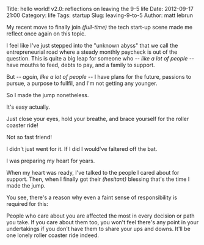 Title: hello world! v2.0: reflections on leaving the 9-5 life
Date: 2012-09-17 21:00
Category: life
Tags: startup
Slug: leaving-9-to-5
Author: matt lebrun


My recent move to finally join _(full-time)_ the tech start-up scene made me 
reflect once again on this topic. 

I feel like I've just stepped into the "unknown abyss" that we call the 
entrepreneurial road where a steady monthly paycheck is out of the 
question. This is quite a big leap for someone who _-- like a lot of people --_ 
have mouths to feed, debts to pay, and a family to support.

But _-- again, like a lot of people --_ I have plans for the future, 
passions to pursue, a purpose to fullfil, and I'm not getting any younger. 

So I made the jump nonetheless. 

It's easy actually. 

Just close your eyes, hold your breathe, and brace yourself for the roller 
coaster ride! 

Not so fast friend! 

I didn't just went for it. If I did I would've faltered off the bat. 

I was preparing my heart for years. 

When my heart was ready, I've talked to the people I cared about for 
support. Then, when I finally got their _(hesitant)_ blessing that's the 
time I made the jump. 

You see, there's a reason why even a faint sense of responsibility is 
required for this: 

People who care about you are affected the most in every decision or path 
you take. If you care about them too, you won't feel there's any point in 
your undertakings if you don't have them to share your ups and downs. It'll 
be one lonely roller coaster ride indeed. 

